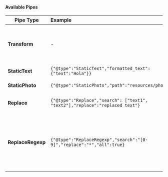 #### Available Pipes

| **Pipe Type**     | **Example**                                                                  | **Description**                                                                                                                                        |
|-------------------|:-----------------------------------------------------------------------------|--------------------------------------------------------------------------------------------------------------------------------------------------------|
| **Transform**     | -                                                                            | _Attached by default to all pipelines.Transforms Input message into Output message as it is_                                                           |
| **StaticText**    | `{"@type":"StaticText","formatted_text":{"text":"Hola"}}`                    | _Set text/caption on output message_                                                                                                                   |
| **StaticPhoto**   | `{"@type":"StaticPhoto","path":"resources/photo.jpg"}`                       | _Set static photo on output message_                                                                                                                   |
| **Replace**       | `{"@type":"Replace","search": ["text1", "text2"],"replace":"replaced text"}` | _Search and replace text on output message_                                                                                                            |
| **ReplaceRegexp** | `{"@type":"ReplaceRegexp","search":"[0-9]","replace":"*","all":true}`        | _Search and replace texts with regular expression. By default all occurrences should be replaced. Use option `"all": false` for replacing only first._ |
